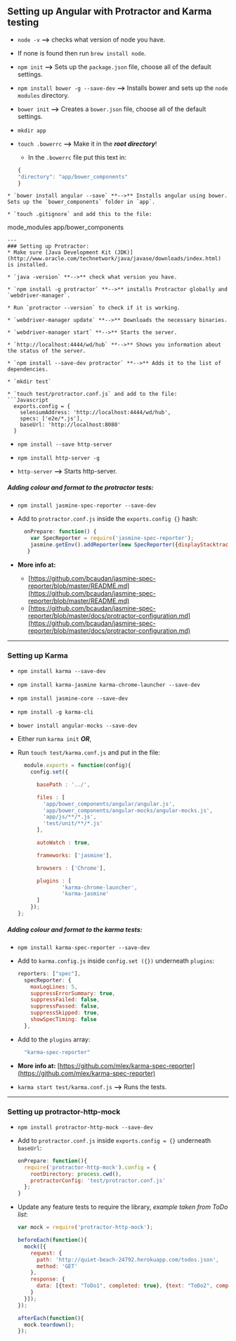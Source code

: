 ## Setting up Angular with Protractor and Karma testing

* `node -v` **-->** checks what version of node you have.  

* If none is found then run `brew install node`.  
* `npm init` **-->** Sets up the `package.json` file, choose all of the default settings.  

* `npm install bower -g --save-dev` **-->** Installs bower and sets up the `node modules` directory.

* `bower init` **-->** Creates a `bower.json` file, choose all of the default settings.  

* `mkdir app`
* `touch .bowerrc` **-->** Make it in the ***root directory***!
  - In the `.bowerrc` file put this text in:
  ```Javascript
  {
  "directory": "app/bower_components"
  }
```
* `bower install angular --save` **-->** Installs angular using bower. Sets up the `bower_components` folder in `app`.

* `touch .gitignore` and add this to the file:
  ```
  mode_modules
  app/bower_components
  ```
---
### Setting up Protractor:
* Make sure [Java Development Kit (JDK)](http://www.oracle.com/technetwork/java/javase/downloads/index.html) is installed.  

* `java -version` **-->** check what version you have.  

* `npm install -g protractor` **-->** installs Protractor globally and `webdriver-manager`.  

* Run `protractor --version` to check if it is working.  

* `webdriver-manager update` **-->** Downloads the necessary binaries.  

* `webdriver-manager start` **-->** Starts the server.  

* `http://localhost:4444/wd/hub` **-->** Shows you information about the status of the server.  

* `npm install --save-dev protractor` **-->** Adds it to the list of dependencies.

* `mkdir test`  

* `touch test/protractor.conf.js` and add to the file:
  ```Javascript
    exports.config = {
      seleniumAddress: 'http://localhost:4444/wd/hub',
      specs: ['e2e/*.js'],
      baseUrl: 'http://localhost:8080'
    }
  ```

* `npm install --save http-server`  

* `npm install http-server -g`  

* `http-server` **-->** Starts http-server.

##### Adding colour and format to the *protractor* tests:
* `npm install jasmine-spec-reporter --save-dev`

* Add to `protractor.conf.js` inside the `exports.config {}` hash:
  ```Javascript
    onPrepare: function() {
      var SpecReporter = require('jasmine-spec-reporter');
      jasmine.getEnv().addReporter(new SpecReporter({displayStacktrace: 'all'}));
     }
  ```
* **More info at:**
  - [https://github.com/bcaudan/jasmine-spec-reporter/blob/master/README.md](https://github.com/bcaudan/jasmine-spec-reporter/blob/master/README.md)
  - [https://github.com/bcaudan/jasmine-spec-reporter/blob/master/docs/protractor-configuration.md](https://github.com/bcaudan/jasmine-spec-reporter/blob/master/docs/protractor-configuration.md)

---

### Setting up Karma
* `npm install karma --save-dev`  

* `npm install karma-jasmine karma-chrome-launcher --save-dev`  

* `npm install jasmine-core --save-dev`  

* `npm install -g karma-cli`
* `bower install angular-mocks --save-dev`

* Either run `karma init` ***OR***,
* Run `touch test/karma.conf.js` and put in the file:
  ```Javascript
    module.exports = function(config){
      config.set({

        basePath : '../',

        files : [
          'app/bower_components/angular/angular.js',
          'app/bower_components/angular-mocks/angular-mocks.js',
          'app/js/**/*.js',
          'test/unit/**/*.js'
        ],

        autoWatch : true,

        frameworks: ['jasmine'],

        browsers : ['Chrome'],

        plugins : [
                'karma-chrome-launcher',
                'karma-jasmine'
        ]
      });
  };
  ```

##### Adding colour and format to the *karma* tests:
* `npm install karma-spec-reporter --save-dev`

* Add to `karma.config.js` inside `config.set ({})` underneath `plugins`:
    ```Javascript
    reporters: ["spec"],
      specReporter: {
        maxLogLines: 5,         
        suppressErrorSummary: true,  
        suppressFailed: false,  
        suppressPassed: false,  
        suppressSkipped: true,  
        showSpecTiming: false
      },
    ```
* Add to the `plugins` array:
    ```Javascript
      "karma-spec-reporter"
    ```
* **More info at:** [https://github.com/mlex/karma-spec-reporter](https://github.com/mlex/karma-spec-reporter)


* `karma start test/karma.conf.js` **-->** Runs the tests.

---

### Setting up protractor-http-mock
* `npm install protractor-http-mock --save-dev`  

* Add to `protractor.conf.js` inside `exports.config = {}` underneath `baseUrl`:
  ```Javascript
  onPrepare: function(){
    require('protractor-http-mock').config = {
      rootDirectory: process.cwd(),
      protractorConfig: 'test/protractor.conf.js'
    };
  }
  ```

* Update any feature tests to require the library, *example taken from ToDo list*:
  ```Javascript
  var mock = require('protractor-http-mock');

  beforeEach(function(){
    mock([{
      request: {
        path: 'http://quiet-beach-24792.herokuapp.com/todos.json',
        method: 'GET'
      },
      response: {
        data: [{text: "ToDo1", completed: true}, {text: "ToDo2", completed: false}]
      }
    }]);
  });

  afterEach(function(){
    mock.teardown();
  });
  ```
